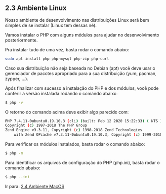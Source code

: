 ## 2.3 Ambiente Linux

Nosso ambiente de desenvolvimento nas distribuições Linux será bem simples de se instalar (Linux tem dessas né).

Vamos instalar o PHP com alguns módulos para ajudar no desenvolvimento posteriormente.

Pra instalar tudo de uma vez, basta rodar o comando abaixo:

```bash
sudo apt install php php-mysql php-zip php-curl
```

Caso sua distribuição não seja baseada no Debian (apt) você deve usar o gerenciador de pacotes apropriado para a sua distribuição (yum, pacman, zypper, ...).

Após finalizar com sucesso a instalação do PHP e dos módulos, você pode conferir a versão instalada rodando o comando abaixo:

```bash
$ php -v
```

O retorno do comando acima deve exibir algo parecido com:

```bash
PHP 7.4.11-0ubuntu0.19.10.3 (cli) (built: Feb 12 2020 15:22:33) ( NTS )
Copyright (c) 1997-2018 The PHP Group
Zend Engine v3.3.11, Copyright (c) 1998-2018 Zend Technologies
    with Zend OPcache v7.3.11-0ubuntu0.19.10.3, Copyright (c) 1999-2018, by Zend Technologies
```

Para verificar os módulos instalados, basta rodar o comando abaixo:

```bash
$ php -m
```

Para identificar os arquivos de configuração do PHP (php.ini), basta rodar o comando abaixo:

```bash
$ php --ini
```

Ir para: [2.4 Ambiente MacOS](4-Ambiente-macos.md)
